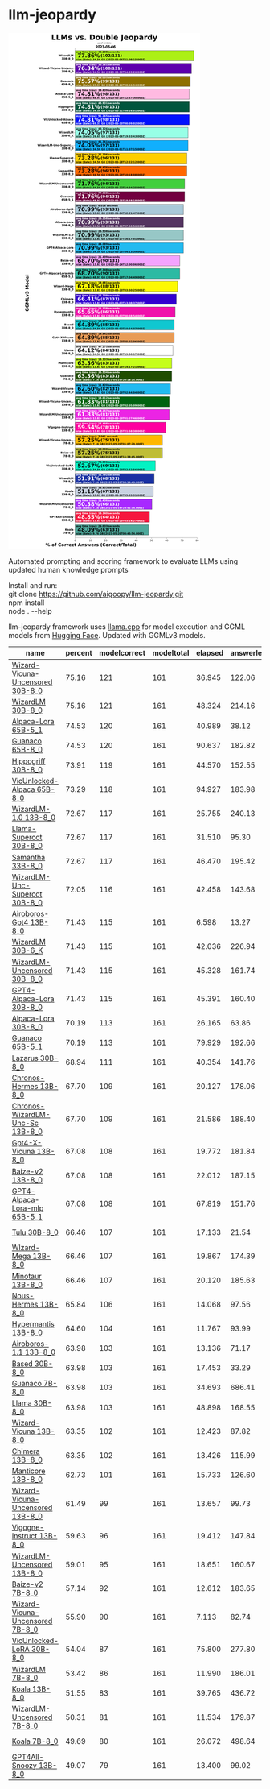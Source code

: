 # llm-jeopardy

![Double](dbljeopardy.png)

Automated prompting and scoring framework to evaluate LLMs using updated human knowledge prompts

Install and run:  
git clone https://github.com/aigoopy/llm-jeopardy.git  
npm install  
node . --help  

llm-jeopardy framework uses [llama.cpp](https://github.com/ggerganov/llama.cpp) for model execution and GGML models from [Hugging Face](https://huggingface.co). 
Updated with GGMLv3 models.

<!--- TABLESTART --->
|name|percent|modelcorrect|modeltotal|elapsed|answerlen|msize|mdate|
|----|----|----|----|----|----|----|----|
|<a href="https://huggingface.co/TheBloke/Wizard-Vicuna-30B-Uncensored-GGML" target="_blank">Wizard-Vicuna-Uncensored 30B-8_0</a>|75.16|121|161|36.945|122.06|34.56|2023/05/30 04:33:26|
|<a href="https://huggingface.co/TheBloke/WizardLM-30B-GGML" target="_blank">WizardLM 30B-8_0</a>|75.16|121|161|48.324|214.16|34.56|2023/06/06 21:08:15|
|<a href="https://huggingface.co/TheBloke/alpaca-lora-65B-GGML" target="_blank">Alpaca-Lora 65B-5_1</a>|74.53|120|161|40.989|38.12|48.97|2023/05/20 12:57:30|
|<a href="https://huggingface.co/TheBloke/guanaco-65B-GGML" target="_blank">Guanaco 65B-8_0</a>|74.53|120|161|90.637|182.82|69.37|2023/05/26 08:46:34|
|<a href="https://huggingface.co/TheBloke/hippogriff-30b-chat-GGML" target="_blank">Hippogriff 30B-8_0</a>|73.91|119|161|44.570|152.55|34.56|2023/05/31 09:16:01|
|<a href="https://huggingface.co/TheBloke/VicUnlocked-alpaca-65B-QLoRA-GGML" target="_blank">VicUnlocked-Alpaca 65B-8_0</a>|73.29|118|161|94.927|183.98|69.37|2023/05/30 00:09:02|
|<a href="https://huggingface.co/TheBloke/wizardLM-13B-1.0-GGML" target="_blank">WizardLM-1.0 13B-8_0</a>|72.67|117|161|25.755|240.13|13.83|2023/05/27 16:17:01|
|<a href="https://huggingface.co/TheBloke/llama-30b-supercot-GGML" target="_blank">Llama-Supercot 30B-8_0</a>|72.67|117|161|31.510|95.30|34.56|2023/05/28 12:22:12|
|<a href="https://huggingface.co/TheBloke/samantha-33B-GGML" target="_blank">Samantha 33B-8_0</a>|72.67|117|161|46.470|195.42|34.56|2023/05/29 10:18:08|
|<a href="https://huggingface.co/TheBloke/WizardLM-Uncensored-SuperCOT-StoryTelling-30B-GGML" target="_blank">WizardLM-Unc-Supercot 30B-8_0</a>|72.05|116|161|42.458|143.68|34.56|2023/06/01 11:07:15|
|<a href="https://huggingface.co/TheBloke/airoboros-13b-gpt4-GGML" target="_blank">Airoboros-Gpt4 13B-8_0</a>|71.43|115|161|6.598|13.27|13.83|2023/06/04 12:21:47|
|<a href="https://huggingface.co/TheBloke/WizardLM-30B-GGML" target="_blank">WizardLM 30B-6_K</a>|71.43|115|161|42.036|226.94|26.69|2023/06/06 19:03:43|
|<a href="https://huggingface.co/TheBloke/WizardLM-30B-Uncensored-GGML" target="_blank">WizardLM-Uncensored 30B-8_0</a>|71.43|115|161|45.328|161.74|34.56|2023/05/22 14:34:25|
|<a href="https://huggingface.co/TheBloke/gpt4-alpaca-lora-30B-4bit-GGML" target="_blank">GPT4-Alpaca-Lora 30B-8_0</a>|71.43|115|161|45.391|160.40|34.56|2023/05/20 04:13:39|
|<a href="https://huggingface.co/TheBloke/Alpaca-Lora-30B-GGML" target="_blank">Alpaca-Lora 30B-8_0</a>|70.19|113|161|26.165|63.86|34.56|2023/06/01 07:50:56|
|<a href="https://huggingface.co/TheBloke/guanaco-65B-GGML" target="_blank">Guanaco 65B-5_1</a>|70.19|113|161|79.929|192.66|48.97|2023/05/25 18:58:18|
|<a href="https://huggingface.co/TheBloke/30B-Lazarus-GGML" target="_blank">Lazarus 30B-8_0</a>|68.94|111|161|40.354|141.76|34.56|2023/06/07 15:58:57|
|<a href="https://huggingface.co/TheBloke/chronos-hermes-13B-GGML" target="_blank">Chronos-Hermes 13B-8_0</a>|67.70|109|161|20.127|178.06|13.83|2023/06/13 11:02:08|
|<a href="https://huggingface.co/TheBloke/chronos-wizardlm-uc-scot-st-13B-GGML" target="_blank">Chronos-WizardLM-Unc-Sc 13B-8_0</a>|67.70|109|161|21.586|188.40|13.83|2023/06/07 14:08:04|
|<a href="https://huggingface.co/TheBloke/gpt4-x-vicuna-13B-GGML" target="_blank">Gpt4-X-Vicuna 13B-8_0</a>|67.08|108|161|19.772|181.84|13.83|2023/05/20 05:02:06|
|<a href="https://huggingface.co/TheBloke/Project-Baize-v2-13B-GGML" target="_blank">Baize-v2 13B-8_0</a>|67.08|108|161|22.012|187.15|13.83|2023/05/24 12:00:06|
|<a href="https://huggingface.co/TheBloke/gpt4-alpaca-lora_mlp-65B-GGML" target="_blank">GPT4-Alpaca-Lora-mlp 65B-5_1</a>|67.08|108|161|67.819|151.76|48.97|2023/05/20 17:04:49|
|<a href="https://huggingface.co/TheBloke/tulu-30B-GGML" target="_blank">Tulu 30B-8_0</a>|66.46|107|161|17.133|21.54|34.56|2023/06/10 21:47:05|
|<a href="https://huggingface.co/TheBloke/wizard-mega-13B-GGML" target="_blank">Wlzard-Mega 13B-8_0</a>|66.46|107|161|19.867|174.39|13.83|2023/05/20 03:50:25|
|<a href="https://huggingface.co/TheBloke/minotaur-13B-GGML" target="_blank">Minotaur 13B-8_0</a>|66.46|107|161|20.120|185.63|13.83|2023/06/08 21:45:25|
|<a href="https://huggingface.co/TheBloke/Nous-Hermes-13B-GGML" target="_blank">Nous-Hermes 13B-8_0</a>|65.84|106|161|14.068|97.56|13.83|2023/06/03 13:44:45|
|<a href="https://huggingface.co/TheBloke/13B-HyperMantis-GGML" target="_blank">Hypermantis 13B-8_0</a>|64.60|104|161|11.767|93.99|13.83|2023/06/03 00:38:54|
|<a href="https://huggingface.co/TheBloke/airoboros-13B-1.1-GGML" target="_blank">Airoboros-1.1 13B-8_0</a>|63.98|103|161|13.136|71.17|13.83|2023/06/10 16:09:53|
|<a href="https://huggingface.co/TheBloke/based-30B-GGML" target="_blank">Based 30B-8_0</a>|63.98|103|161|17.453|33.29|34.56|2023/06/03 10:54:07|
|<a href="https://huggingface.co/TheBloke/guanaco-7B-GGML" target="_blank">Guanaco 7B-8_0</a>|63.98|103|161|34.693|686.41|7.16|2023/05/25 20:18:25|
|<a href="https://huggingface.co/TheBloke/LLaMa-30B-GGML" target="_blank">Llama 30B-8_0</a>|63.98|103|161|48.898|168.55|34.56|2023/05/20 19:50:17|
|<a href="https://huggingface.co/TheBloke/wizard-vicuna-13B-GGML" target="_blank">Wizard-Vicuna 13B-8_0</a>|63.35|102|161|12.423|87.82|13.83|2023/05/20 02:44:04|
|<a href="https://huggingface.co/TheBloke/13B-Chimera-GGML" target="_blank">Chimera 13B-8_0</a>|63.35|102|161|13.426|115.99|13.83|2023/06/03 13:08:37|
|<a href="https://huggingface.co/TheBloke/Manticore-13B-GGML" target="_blank">Manticore 13B-8_0</a>|62.73|101|161|15.733|126.60|13.83|2023/05/20 14:17:21|
|<a href="https://huggingface.co/TheBloke/Wizard-Vicuna-13B-Uncensored-GGML" target="_blank">Wizard-Vicuna-Uncensored 13B-8_0</a>|61.49|99|161|13.657|99.73|13.83|2023/05/20 02:05:09|
|<a href="https://huggingface.co/TheBloke/Vigogne-Instruct-13B-GGML" target="_blank">Vigogne-Instruct 13B-8_0</a>|59.63|96|161|19.412|147.84|13.83|2023/05/25 21:58:38|
|<a href="https://huggingface.co/TheBloke/WizardLM-13B-Uncensored-GGML" target="_blank">WizardLM-Uncensored 13B-8_0</a>|59.01|95|161|18.651|160.67|13.83|2023/05/20 01:27:46|
|<a href="https://huggingface.co/TheBloke/Project-Baize-v2-7B-GGML" target="_blank">Baize-v2 7B-8_0</a>|57.14|92|161|12.612|183.65|7.16|2023/05/24 11:38:45|
|<a href="https://huggingface.co/TheBloke/Wizard-Vicuna-7B-Uncensored-GGML" target="_blank">Wizard-Vicuna-Uncensored 7B-8_0</a>|55.90|90|161|7.113|82.74|7.16|2023/05/20 01:07:29|
|<a href="https://huggingface.co/TheBloke/VicUnlocked-30B-LoRA-GGML" target="_blank">VicUnlocked-LoRA 30B-8_0</a>|54.04|87|161|75.800|277.80|34.56|2023/05/20 22:52:56|
|<a href="https://huggingface.co/TheBloke/wizardLM-7B-GGML" target="_blank">WizardLM 7B-8_0</a>|53.42|86|161|11.990|186.01|7.16|2023/05/20 00:19:49|
|<a href="https://huggingface.co/TheBloke/koala-13B-GGML" target="_blank">Koala 13B-8_0</a>|51.55|83|161|39.765|436.72|13.83|2023/05/20 05:33:31|
|<a href="https://huggingface.co/TheBloke/WizardLM-7B-uncensored-GGML" target="_blank">WizardLM-Uncensored 7B-8_0</a>|50.31|81|161|11.534|179.87|7.16|2023/05/19 23:51:34|
|<a href="https://huggingface.co/TheBloke/koala-7B-GGML" target="_blank">Koala 7B-8_0</a>|49.69|80|161|26.072|498.64|9.76|2023/05/20 00:45:54|
|<a href="https://huggingface.co/TheBloke/GPT4All-13B-snoozy-GGML" target="_blank">GPT4All-Snoozy 13B-8_0</a>|49.07|79|161|13.400|99.02|13.83|2023/05/20 03:14:27|
